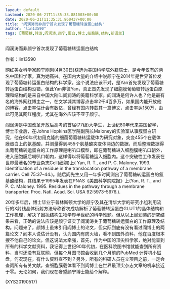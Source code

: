 ```yaml
---
layout: default
Lastmod: 2020-06-21T11:35:33.881003+00:00
date: 2020-06-21T11:35:31.860437+00:00
title: "阎润涛而非颜宁首次发现了葡萄糖转运蛋白结构"
author: "lin13590"
tags: [葡萄糖,转运,阎润涛,颜宁,蛋白,博士,细胞膜,结构,新语丝]
---
```


阎润涛而非颜宁首次发现了葡萄糖转运蛋白结构

作者：lin13590

网红美女科学家颜宁刚刚(4月30日)获选为美国科学院外籍院士，是今年仅有的两名中国科学家，真为她高兴。在国内大量的介绍中说颜宁在2014年是世界首位发现了葡萄糖转运蛋白结构的科学家。这个说法应该不对，是Yan首先发现了葡萄糖转运蛋白结构没错，但此Yan非彼Yan，真正首先发现了细胞膜葡萄糖转运蛋白原理和结构的是来自中国大陆叫阎润涛的美籍科学家。阎润涛是何许人也？他是最有名的海外网红博主之一，在文学城其博客点击率2千4百多万，如果国内能开放他的博客，点击率估计会有数亿，曾经有国内转载其一篇博文，点击率达150万，由此可见其网红程度，尤其在海外应该不亚于颜宁。

阎润涛是中国改革开放后高考的首届(77级)大学生，上世纪80年代来美国留学，博士毕业后，在Johns Hopkins医学院副院长Maloney的实验室从事膜蛋白研究，他在90年代初用克隆的细菌葡萄糖转运载体为研究对象，突变455个在载体膜蛋白上的氨基酸，并测量得到455个氨基酸突变体两边的数据，而后整理数据得出葡萄糖转运蛋白的工作原理是喇叭口模型，即在葡萄糖进入细胞膜喇叭口朝外，进入细胞膜后喇叭口朝内，这样得以将葡萄糖运入细胞内。这个突破性工作发表在世界最著名的专业杂志Cell(细胞)上( Yan, R. T., and P. C. Maloney. 1993. Identification of a residue in the translocation pathway of a membrane carrier. Cell 75:37–44.)。随后阎先生又用一年多时间测出了葡萄糖转运蛋白的氨基酸结构，其结果于1995年发表在PNAS《美国科学院院报》上(Yan, R. T., and P. C. Maloney. 1995. Residues in the pathway through a membrane transporter. Proc. Natl. Acad. Sci. USA 92:5973–5976.).

20年多年后，博士毕业于普林斯顿大学的颜宁及其在清华大学的研究小组利用流行的X射线晶体衍射方法号称首次成功解析了葡萄糖转运蛋白GLUT1的晶体结构和工作机理，解决了困扰结构生物学界半世纪的科学难题。但从以上阎润涛的研究结果来看，正确的说法应该是颜宁证实了阎润涛关于葡萄糖转运蛋白的工作原理及结构。问题来了，颜博士虽末引用阎博士的论文，但实际到底有没有看过阎博士的两篇论文？阎本人说估计没有，认为国内有防火墙，看不到国外资料，他在百度根本搜不他自己的论文。但这说法太牵强，首先，作为中国的顶尖科学家，绝对能查到所有的科学文献资料，我记得上世纪90年代初，在医科院图书馆就能查到所有资料，当时还没有互联网，但每个月图书馆会收到几个月前的PubMed 计算机小磁盘，何况现在，有什么资料查不到？另外，所有的科研人员在立项目之前，一定会查阅所有有关文献，查细胞膜载体看不到阎博士在世界最顶尖杂志文章的机率接近于零。无论如何，我们现在奢望颜宁博士能给个解释。

(XYS20190517)


